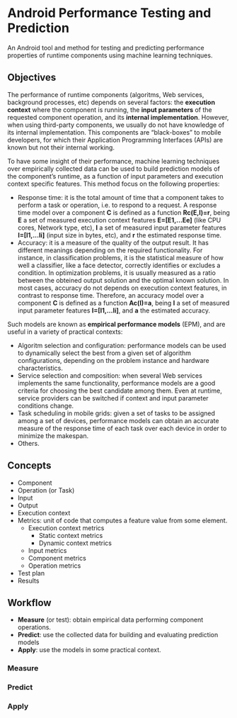 # Android Performance Testing and Prediction
An Android tool and method for testing and predicting performance properties of runtime components using machine learning techniques.

## Objectives
The performance of runtime components (algoritms, Web services, background processes, etc) depends on several factors: the **execution context** where the component is running, the **input parameters** of the requested component operation, and its **internal implementation**. However, when using third-party components, we usually do not have knowledge of its internal implementation. This components are “black-boxes” to mobile developers, for which their Application Programming Interfaces (APIs) are known but not their internal working.

To have some insight of their performance, machine learning techniques over empirically collected data can be used to build prediction models of the component’s runtime, as a function of input parameters and execution context specific features. This method focus on the following properties:
 - Response time: it is the total amount of time that a component takes to perform a task or operation, i.e. to respond to a request. A response time model over a component **C** is defined as a function **Rc(E,I)=r**, being **E** a set of measured execution context features **E=[E1,...Ee]** (like CPU cores, Network type, etc), **I** a set of measured input parameter features **I=[I1,...Ii]** (input size in bytes, etc), and **r** the estimated response time.
 - Accuracy: it is a measure of the quality of the output result. It has different meanings depending on the required functionality. For instance, in classification problems, it is the statistical measure of how well a classifier, like a face detector, correctly identifies or excludes a condition. In optimization problems, it is usually measured as a ratio between the obteined output solution and the optimal known solution. In most cases, accuracy do not depends on execution context features, in contrast to response time. Therefore, an accuracy model over a component **C** is defined as a function **Ac(I)=a**, being  **I** a set of measured input parameter features **I=[I1,...Ii]**, and **a** the estimated accuracy.

Such models are known as **empirical performance models** (EPM), and are useful in a variety of practical contexts:
 - Algoritm selection and configuration: performance models can be used to dynamically select the best from a given set
of algorithm configurations, depending on the problem instance and hardware characteristics. 
 - Service selection and composition: when several Web services implements the same functionality, performance models are a good criteria for choosing the best candidate among them. Even at runtime, service providers can be switched if context and input parameter conditions change. 
 - Task scheduling in mobile grids: given a set of tasks to be assigned among a set of devices, performance models can obtain an accurate measure of the response time of each task over each device in order to minimize the makespan. 
 - Others.

## Concepts

- Component
- Operation (or Task)
- Input
- Output
- Execution context
- Metrics: unit of code that computes a feature value from some element.
    - Execution context metrics
        - Static context metrics
        - Dynamic context metrics
    - Input metrics
    - Component metrics
    - Operation metrics
- Test plan
- Results

## Workflow
- **Measure** (or test): obtain empirical data performing component operations.
- **Predict**: use the collected data for building and evaluating prediction models
- **Apply**: use the models in some practical context.

### Measure
### Predict
### Apply
